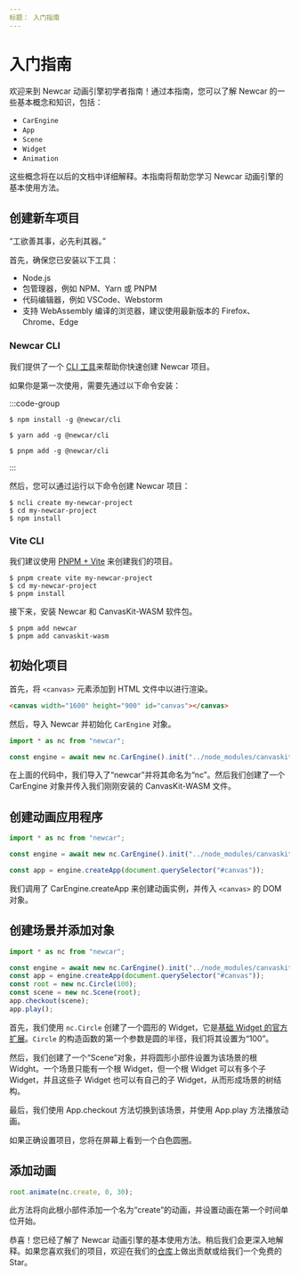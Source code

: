 ```yaml
---
标题： 入门指南
---
```


# 入门指南

欢迎来到 Newcar 动画引擎初学者指南！通过本指南，您可以了解 Newcar 的一些基本概念和知识，包括：

- `CarEngine`
- `App`
- `Scene`
- `Widget`
- `Animation`

这些概念将在以后的文档中详细解释。本指南将帮助您学习 Newcar 动画引擎的基本使用方法。

## 创建新车项目

“工欲善其事，必先利其器。”

首先，确保您已安装以下工具：

- Node.js
- 包管理器，例如 NPM、Yarn 或 PNPM
- 代码编辑器，例如 VSCode、Webstorm
- 支持 WebAssembly 编译的浏览器，建议使用最新版本的 Firefox、Chrome、Edge

### Newcar CLI

我们提供了一个 [CLI 工具](https://www.npmjs.com/package/@newcar/cli)来帮助你快速创建 Newcar 项目。

如果你是第一次使用，需要先通过以下命令安装：

:::code-group

```shell [npm]
$ npm install -g @newcar/cli
````

```shell [yarn]
$ yarn add -g @newcar/cli
```

```shell [pnpm]
$ pnpm add -g @newcar/cli
```

:::

然后，您可以通过运行以下命令创建 Newcar 项目：

```shell
$ ncli create my-newcar-project
$ cd my-newcar-project
$ npm install
```

### Vite CLI

我们建议使用 [PNPM + Vite](https://vitejs.dev/guide/#scaffolding-your-first-vite-project) 来创建我们的项目。

````shell
$ pnpm create vite my-newcar-project
$ cd my-newcar-project
$ pnpm install
````

接下来，安装 Newcar 和 CanvasKit-WASM 软件包。

````shell
$ pnpm add newcar
$ pnpm add canvaskit-wasm
````

## 初始化项目

首先，将 `<canvas>` 元素添加到 HTML 文件中以进行渲染。

```html
<canvas width="1600" height="900" id="canvas"></canvas>
```

然后，导入 Newcar 并初始化 `CarEngine` 对象。

```typescript
import * as nc from "newcar";

const engine = await new nc.CarEngine().init("../node_modules/canvaskit-wasm/bin/canvaskit.wasm");
```

在上面的代码中，我们导入了“newcar”并将其命名为“nc”。然后我们创建了一个 CarEngine 对象并传入我们刚刚安装的 CanvasKit-WASM 文件。

## 创建动画应用程序

```typescript
import * as nc from "newcar";

const engine = await new nc.CarEngine().init("../node_modules/canvaskit-wasm/bin/canvaskit.wasm");

const app = engine.createApp(document.querySelector("#canvas"));
```

我们调用了 CarEngine.createApp 来创建动画实例，并传入 `<canvas>` 的 DOM 对象。

## 创建场景并添加对象

```typescript
import * as nc from "newcar";

const engine = await new nc.CarEngine().init("../node_modules/canvaskit-wasm/bin/canvaskit.wasm");
const app = engine.createApp(document.querySelector("#canvas"));
const root = new nc.Circle(100);
const scene = new nc.Scene(root);
app.checkout(scene);
app.play();
```

首先，我们使用 `nc.Circle` 创建了一个圆形的 Widget，它是[基础 Widget 的官方扩展](/dev/basic-widget)。`Circle` 的构造函数的第一个参数是圆的半径，我们将其设置为“100”。

然后，我们创建了一个“Scene”对象，并将圆形小部件设置为该场景的根 Widght。一个场景只能有一个根 Widget，但一个根 Widget 可以有多个子 Widget，并且这些子 Widget 也可以有自己的子 Widget，从而形成场景的树结构。

最后，我们使用 App.checkout 方法切换到该场景，并使用 App.play 方法播放动画。

如果正确设置项目，您将在屏幕上看到一个白色圆圈。

## 添加动画

```typescript
root.animate(nc.create, 0, 30);
```

此方法将向此根小部件添加一个名为“create”的动画，并设置动画在第一个时间单位开始。

恭喜！您已经了解了 Newcar 动画引擎的基本使用方法。稍后我们会更深入地解释。如果您喜欢我们的项目，欢迎在我们的[仓库](https://github.com/dromara/newcar)上做出贡献或给我们一个免费的 Star。